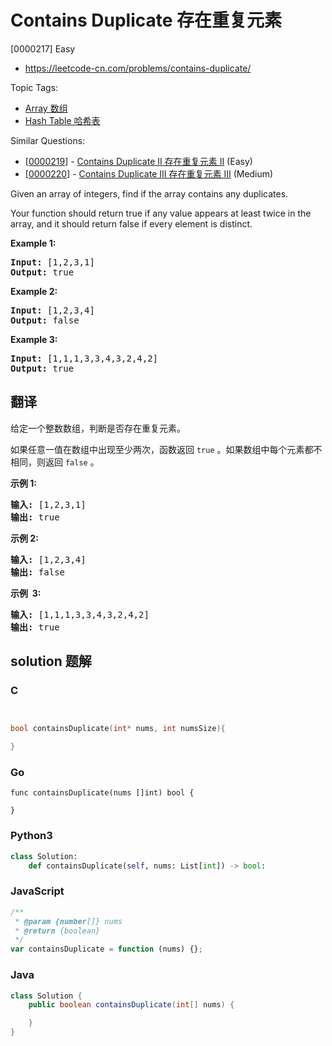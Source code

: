 # Contains Duplicate 存在重复元素

[0000217] Easy

- https://leetcode-cn.com/problems/contains-duplicate/

Topic Tags:

- [Array 数组](https://leetcode-cn.com/tag/array/)
- [Hash Table 哈希表](https://leetcode-cn.com/tag/hash-table/)

Similar Questions:

- [[0000219](https://leetcode-cn.com/problems/contains-duplicate-ii/)] - [Contains Duplicate II 存在重复元素 II](./0000219.contains-duplicate-ii.md) (Easy)
- [[0000220](https://leetcode-cn.com/problems/contains-duplicate-iii/)] - [Contains Duplicate III 存在重复元素 III](./0000220.contains-duplicate-iii.md) (Medium)

Given an array of integers, find if the array contains any duplicates.

Your function should return true if any value appears at least twice in the array, and it should return false if every element is distinct.

**Example 1:**

<pre><strong>Input:</strong> [1,2,3,1]
<strong>Output:</strong> true</pre>

**Example 2:**

<pre><strong>Input: </strong>[1,2,3,4]
<strong>Output:</strong> false</pre>

**Example 3:**

<pre><strong>Input: </strong>[1,1,1,3,3,4,3,2,4,2]
<strong>Output:</strong> true</pre>

## 翻译

给定一个整数数组，判断是否存在重复元素。

如果任意一值在数组中出现至少两次，函数返回 `true` 。如果数组中每个元素都不相同，则返回 `false` 。

**示例 1:**

<pre><strong>输入:</strong> [1,2,3,1]
<strong>输出:</strong> true</pre>

**示例 2:**

<pre><strong>输入: </strong>[1,2,3,4]
<strong>输出:</strong> false</pre>

**示例  3:**

<pre><strong>输入: </strong>[1,1,1,3,3,4,3,2,4,2]
<strong>输出:</strong> true</pre>

## solution 题解

### C

```c


bool containsDuplicate(int* nums, int numsSize){

}


```

### Go

```golang
func containsDuplicate(nums []int) bool {

}
```

### Python3

```python
class Solution:
    def containsDuplicate(self, nums: List[int]) -> bool:
```

### JavaScript

```javascript
/**
 * @param {number[]} nums
 * @return {boolean}
 */
var containsDuplicate = function (nums) {};
```

### Java

```java
class Solution {
    public boolean containsDuplicate(int[] nums) {

    }
}
```

